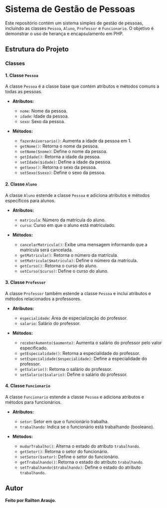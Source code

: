 # Sistema de Gestão de Pessoas

Este repositório contém um sistema simples de gestão de pessoas, incluindo as classes `Pessoa`, `Aluno`, `Professor` e `Funcionario`. O objetivo é demonstrar o uso de herança e encapsulamento em PHP.

## Estrutura do Projeto

### Classes

#### 1. Classe `Pessoa`

A classe `Pessoa` é a classe base que contém atributos e métodos comuns a todas as pessoas.

- **Atributos:**
  - `nome`: Nome da pessoa.
  - `idade`: Idade da pessoa.
  - `sexo`: Sexo da pessoa.

- **Métodos:**
  - `fazerAniversario()`: Aumenta a idade da pessoa em 1.
  - `getNome()`: Retorna o nome da pessoa.
  - `setNome($nome)`: Define o nome da pessoa.
  - `getIdade()`: Retorna a idade da pessoa.
  - `setIdade($idade)`: Define a idade da pessoa.
  - `getSexo()`: Retorna o sexo da pessoa.
  - `setSexo($sexo)`: Define o sexo da pessoa.

#### 2. Classe `Aluno`

A classe `Aluno` estende a classe `Pessoa` e adiciona atributos e métodos específicos para alunos.

- **Atributos:**
  - `matricula`: Número da matrícula do aluno.
  - `curso`: Curso em que o aluno está matriculado.

- **Métodos:**
  - `cancelarMatricula()`: Exibe uma mensagem informando que a matrícula será cancelada.
  - `getMatricula()`: Retorna o número da matrícula.
  - `setMatricula($matricula)`: Define o número da matrícula.
  - `getCurso()`: Retorna o curso do aluno.
  - `setCurso($curso)`: Define o curso do aluno.

#### 3. Classe `Professor`

A classe `Professor` também estende a classe `Pessoa` e inclui atributos e métodos relacionados a professores.

- **Atributos:**
  - `especialidade`: Área de especialização do professor.
  - `salario`: Salário do professor.

- **Métodos:**
  - `receberAumento($aumento)`: Aumenta o salário do professor pelo valor especificado.
  - `getEspecialidade()`: Retorna a especialidade do professor.
  - `setEspecialidade($especialidade)`: Define a especialidade do professor.
  - `getSalario()`: Retorna o salário do professor.
  - `setSalario($salario)`: Define o salário do professor.

#### 4. Classe `Funcionario`

A classe `Funcionario` estende a classe `Pessoa` e adiciona atributos e métodos para funcionários.

- **Atributos:**
  - `setor`: Setor em que o funcionário trabalha.
  - `trabalhando`: Indica se o funcionário está trabalhando (booleano).

- **Métodos:**
  - `mudarTrabalho()`: Alterna o estado do atributo `trabalhando`.
  - `getSetor()`: Retorna o setor do funcionário.
  - `setSetor($setor)`: Define o setor do funcionário.
  - `getTrabalhando()`: Retorna o estado do atributo `trabalhando`.
  - `setTrabalhando($trabalhando)`: Define o estado do atributo `trabalhando`.

## Autor
**Feito por Railton Araujo.**

